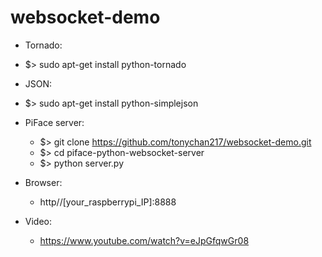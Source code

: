websocket-demo
==============================

-  Tornado:
  * $> sudo apt-get install python-tornado 
-  JSON:
  * $> sudo apt-get install python-simplejson

- PiFace server:
  * $> git clone https://github.com/tonychan217/websocket-demo.git
  * $> cd piface-python-websocket-server
  * $> python server.py

- Browser: 
  * http//[your_raspberrypi_IP]:8888

- Video:
  * https://www.youtube.com/watch?v=eJpGfqwGr08

